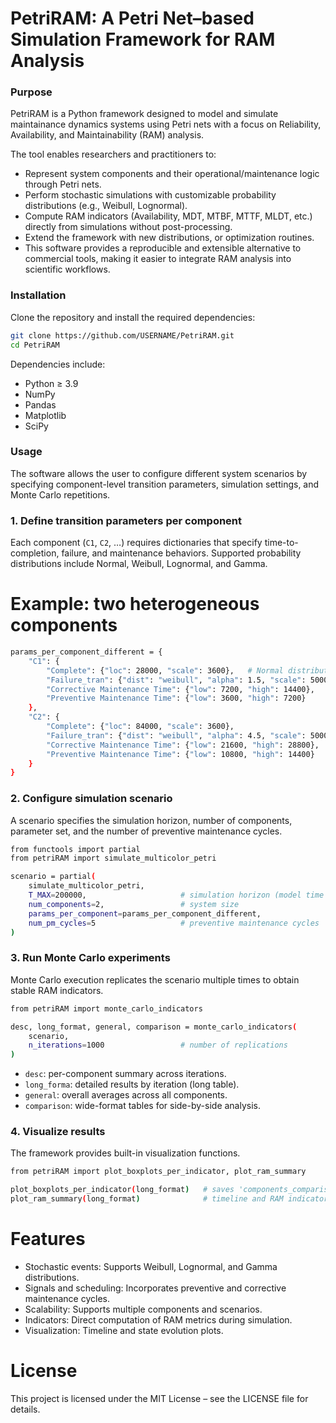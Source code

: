 # PetriRAM: A Petri Net–based Simulation Framework for RAM Analysis

### Purpose

PetriRAM is a Python framework designed to model and simulate maintainance dynamics systems using Petri nets with a focus on Reliability, Availability, and Maintainability (RAM) analysis.

The tool enables researchers and practitioners to:

- Represent system components and their operational/maintenance logic through Petri nets.
- Perform stochastic simulations with customizable probability distributions (e.g., Weibull, Lognormal).
- Compute RAM indicators (Availability, MDT, MTBF, MTTF, MLDT, etc.) directly from simulations without post-processing.
- Extend the framework with new distributions, or optimization routines.
- This software provides a reproducible and extensible alternative to commercial tools, making it easier to integrate RAM analysis into scientific workflows.

### Installation

Clone the repository and install the required dependencies:
```bash
git clone https://github.com/USERNAME/PetriRAM.git
cd PetriRAM
```
Dependencies include:
- Python ≥ 3.9
- NumPy
- Pandas
- Matplotlib
- SciPy

### Usage

The software allows the user to configure different system scenarios by specifying component-level transition parameters, simulation settings, and Monte Carlo repetitions.

### 1. Define transition parameters per component
Each component (`C1`, `C2`, …) requires dictionaries that specify time-to-completion, failure, and maintenance behaviors. Supported probability distributions include Normal, Weibull, Lognormal, and Gamma.

# Example: two heterogeneous components
```bash
params_per_component_different = {
    "C1": {
        "Complete": {"loc": 28000, "scale": 3600},   # Normal distribution
        "Failure_tran": {"dist": "weibull", "alpha": 1.5, "scale": 50000},
        "Corrective Maintenance Time": {"low": 7200, "high": 14400},   # Uniform
        "Preventive Maintenance Time": {"low": 3600, "high": 7200}
    },
    "C2": {
        "Complete": {"loc": 84000, "scale": 3600},
        "Failure_tran": {"dist": "weibull", "alpha": 4.5, "scale": 50000},
        "Corrective Maintenance Time": {"low": 21600, "high": 28800},
        "Preventive Maintenance Time": {"low": 10800, "high": 14400}
    }
}

```

### 2. Configure simulation scenario
A scenario specifies the simulation horizon, number of components, parameter set, and the number of preventive maintenance cycles.
```bash
from functools import partial
from petriRAM import simulate_multicolor_petri

scenario = partial(
    simulate_multicolor_petri,
    T_MAX=200000,                     # simulation horizon (model time units)
    num_components=2,                 # system size
    params_per_component=params_per_component_different,
    num_pm_cycles=5                   # preventive maintenance cycles
)
```

### 3. Run Monte Carlo experiments
Monte Carlo execution replicates the scenario multiple times to obtain stable RAM indicators.

```bash
from petriRAM import monte_carlo_indicators

desc, long_format, general, comparison = monte_carlo_indicators(
    scenario,
    n_iterations=1000                 # number of replications
)
```

- `desc`: per-component summary across iterations.
- `long_forma`: detailed results by iteration (long table).
- `general`: overall averages across all components.
- `comparison`: wide-format tables for side-by-side analysis.

### 4. Visualize results
The framework provides built-in visualization functions.

```bash
from petriRAM import plot_boxplots_per_indicator, plot_ram_summary

plot_boxplots_per_indicator(long_format)   # saves 'components_comparison_boxplot.pdf'
plot_ram_summary(long_format)              # timeline and RAM indicator plots
```

# Features

- Stochastic events: Supports Weibull, Lognormal, and Gamma distributions.
- Signals and scheduling: Incorporates preventive and corrective maintenance cycles.
- Scalability: Supports multiple components and scenarios.
- Indicators: Direct computation of RAM metrics during simulation.
- Visualization: Timeline and state evolution plots.

# License
This project is licensed under the MIT License – see the LICENSE file for details.

